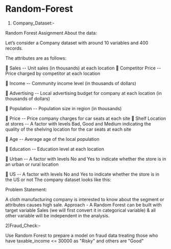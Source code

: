 # Random-Forest
1) Company_Dataset:-

Random Forest   Assignment   About the data:

Let’s consider a Company dataset with around 10 variables and 400 records.

The attributes are as follows:

 Sales -- Unit sales (in thousands) at each location  Competitor Price -- Price charged by competitor at each location

 Income -- Community income level (in thousands of dollars)

 Advertising -- Local advertising budget for company at each location (in thousands of dollars)

 Population -- Population size in region (in thousands)

 Price -- Price company charges for car seats at each site  Shelf Location at stores -- A factor with levels Bad, Good and Medium indicating the quality of the shelving location for the car seats at each site

 Age -- Average age of the local population

 Education -- Education level at each location

 Urban -- A factor with levels No and Yes to indicate whether the store is in an urban or rural location

 US -- A factor with levels No and Yes to indicate whether the store is in the US or not The company dataset looks like this:

Problem Statement: 

A cloth manufacturing company is interested to know about the segment or attributes causes high sale.  Approach - A Random Forest can be built with target variable Sales (we will first convert it in categorical variable) &amp; all other variable will be independent in the analysis.

2)Fraud_Check:-

Use Random Forest to prepare a model on fraud data 
treating those who have taxable_income <= 30000 as "Risky" and others are "Good"
